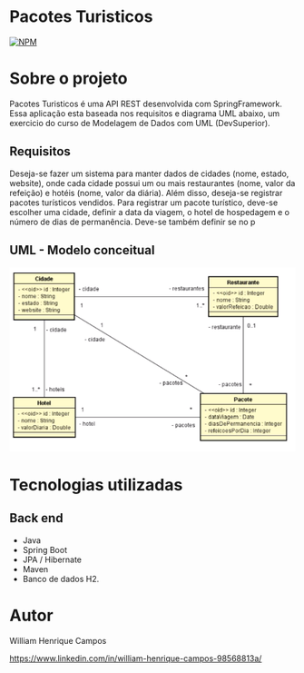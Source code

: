 # Pacotes Turisticos 
[![NPM](https://img.shields.io/npm/l/react)](https://github.com/devsuperior/sds1-wmazoni/blob/master/LICENSE) 

# Sobre o projeto

Pacotes Turisticos é uma API REST desenvolvida com SpringFramework. Essa aplicação esta baseada nos requisitos e diagrama UML abaixo, um exercicio do curso de Modelagem de Dados com UML (DevSuperior).

## Requisitos
Deseja-se fazer um sistema para manter dados de cidades (nome, estado, website), onde
cada cidade possui um ou mais restaurantes (nome, valor da refeição) e hotéis (nome, valor da diária).
Além disso, deseja-se registrar pacotes turísticos vendidos. Para registrar um pacote turístico, deve-se
escolher uma cidade, definir a data da viagem, o hotel de hospedagem e o número de dias de
permanência. Deve-se também definir se no p

## UML - Modelo conceitual
![Mobile 1](crud_rest_pacotesTuristicos.png)

# Tecnologias utilizadas
## Back end
- Java
- Spring Boot
- JPA / Hibernate
- Maven
- Banco de dados H2.

# Autor

William Henrique Campos

https://www.linkedin.com/in/william-henrique-campos-98568813a/

